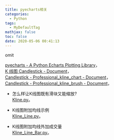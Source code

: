 ```yaml
---
title: pyecharts相关
categories:
  - Python
tags:
  - MyDefaultTag
mathjax: false
toc: false
date: 2020-05-06 00:41:13
---
```

omit
<!--more-->

[pyecharts - A Python Echarts Plotting Library](http://pyecharts.org/)，  
[K 线图 Candlestick - Document](http://gallery.pyecharts.org/#/Candlestick/README)，  
[Candlestick - Professional_kline_chart - Document](http://gallery.pyecharts.org/#/Candlestick/professional_kline_chart)，  
[Candlestick - Professional_kline_brush - Document](http://gallery.pyecharts.org/#/Candlestick/professional_kline_brush)，  

* 怎么样让K线图既有滑块又能缩放?  
[Kline.py](Kline.py)。  

* K线图附加均线示例  
[Kline_Line.py](Kline_Line.py)。  

* K线图附加均线外加成交量  
[Kline_Line_Bar.py](Kline_Line_Bar.py)。  
